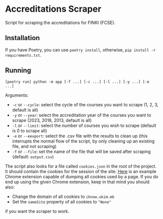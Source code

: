 # Accreditations Scraper

Script for scraping the accreditations for FINKI (FCSE).

## Installation

If you have Poetry, you can use `poetry install`, otherwise, `pip install -r requirements.txt`.

## Running

`[poetry run] python -m app [-f ...] [-c ...] [-l ...] [-y ...] [-e ...]`

Arguments:

- `-c` or `--cycle`: select the cycle of the courses you want to scrape (1, 2, 3, default is all)
- `-y` or `--year`: select the accreditation year of the courses you want to scrape (2023, 2018, 2013, default is all)
- `-l` or `--limit`: select the number of courses you wish to scrape (default is 0 to scrape all)
- `-e` or `--eexport`: select the .csv file with the results to clean up (this interrupts the normal flow of the script, by only cleaning up an existing file, and not scraping)
- `-f` or `--file`: set the name of the file that will be saved after scraping (default: `output.csv`)

The script also looks for a file called `cookies.json` in the root of the project. It should contain the cookies for the session of the site. [Here](https://chrome.google.com/webstore/detail/editthiscookie/fngmhnnpilhplaeedifhccceomclgfbg) is an example Chrome extension capable of dumping all cookies used by a page. If you do end up using the given Chrome extension, keep in that mind you should also:

- Change the domain of all cookies to `iknow.ukim.mk`
- Set the `sameSite` property of all cookies to `"None"`

if you want the scraper to work.

